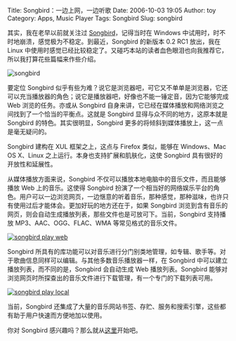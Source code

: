 Title: Songbird：一边上网，一边听歌
Date: 2006-10-03 19:05
Author: toy
Category: Apps, Music Player
Tags: Songbird
Slug: songbird

其实，我在老早以前就关注过
[Songbird](http://www.songbirdnest.com)，记得当时在 Windows
中试用时，时不时地崩溃，感觉极为不稳定。到最近，Songbird 的新版本 0.2
RC1 放出，我在 Linux
中使用时感觉已经比较稳定了。又碰巧本站的读者血色眼泪也向我推荐它，所以我打算花些篇幅来作些介绍。

![songbird](http://i.linuxtoy.org/i/songbirdlogo.png)

要定位 Songbird
似乎有些为难？说它是浏览器吧，可它又不单单是浏览器，它还可以充当播放器的角色；说它是播放器吧，好像也不能一锤定音，因为它能够完成
Web 浏览的任务。亦或从 Songbird
自身来讲，它已经在媒体播放和网络浏览之间找到了一个恰当的平衡点。这就是
Songbird 显得与众不同的地方，这原本就是 Songbird
的特色。其实很明显，Songbird
更多的将倾斜到媒体播放上，这一点是毫无疑问的。

Songbird 建构在 XUL 框架之上，这点与 Firefox 类似，能够在 Windows、Mac
OS X、Linux 之上运行。本身也支持扩展和肌肤化，这使 Songbird
具有很好的开放性和延展性。

从媒体播放方面来说，Songbird
不仅可以播放本地电脑中的音乐文件，而且能够播放 Web 上的音乐。这使得
Songbird
扮演了一个相当好的网络娱乐平台的角色。用户可以一边浏览网页，一边惬意的听着音乐，那种感觉，那种滋味，也许只有使用过后才能体会。更加好玩的地方还在于，如果
Songbird
浏览到含有音乐的网页，则会自动生成播放列表，那些文件也是可放可下。当前，Songbird
支持播放 MP3、AAC、OGG、FLAC、WMA 等常见格式的音乐文件。

[![songbird play
web](http://i.linuxtoy.org/i/songbird_play_web_s.png)](http://i.linuxtoy.org/i/songbird_play_web.png)

Songbird
所具有的库功能可以对音乐进行分门别类地管理，如专辑、歌手等。对于歌曲信息同样可以编辑。与其他多数音乐播放器一样，在
Songbird 中可以建立播放列表，而不同的是，Songbird 会自动生成 Web
播放列表。Songbird
能够对浏览网页时所探查出的音乐文件进行下载管理，有一个专门的下载列表可用。

[![songbird play
local](http://i.linuxtoy.org/i/songbird_play_local_s.png)](http://i.linuxtoy.org/i/songbird_play_local.png)

当前，Songbird
还集成了大量的音乐网站书签、存贮、服务和搜索引擎，这些都有助于用户快速而方便地加以使用。

你对 Songbird
感兴趣吗？那么就从[这里](http://www.songbirdnest.com/download/get/?sb_version=RC1&platform=linux-i686)开始吧。
